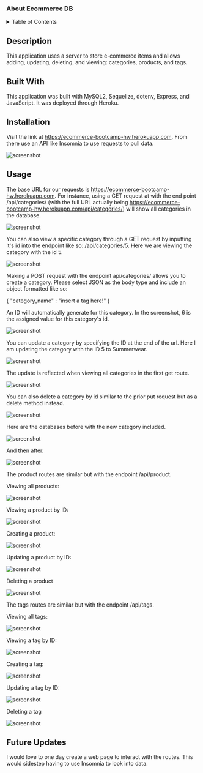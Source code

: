 ### About Ecommerce DB

<details>
<summary>Table of Contents</summary>
  <ol>
    <li><a href="#description">Description</a></li>
    <li><a href="#built-with">Built With</a></li>
    <li><a href="#installation">Installation</a></li>
    <li><a href="#usage">Usage</a></li>
    <li><a href="#future-updates">Future Updates</a></li>
  </ol>
</details>

## Description

This application uses a server to store e-commerce items and allows adding, updating, deleting, and viewing: categories, products, and tags.

## Built With

This application was built with MySQL2, Sequelize, dotenv, Express, and JavaScript. It was deployed through Heroku.

## Installation

Visit the link at https://ecommerce-bootcamp-hw.herokuapp.com. From there use an API like Insomnia to use requests to pull data.

![screenshot](./screenshots/1.png)

## Usage

The base URL for our requests is https://ecommerce-bootcamp-hw.herokuapp.com. For instance,  using a GET request at with the end point /api/categories/ (with the full URL actually being https://ecommerce-bootcamp-hw.herokuapp.com/api/categories/) will show all categories in the database.

![screenshot](./screenshots/2.png)

You can also view a specific category through a GET request by inputting it's id into the endpoint like so: /api/categories/5. Here we are viewing the category with the id 5.

![screenshot](./screenshots/3.png)

Making a POST request with the endpoint api/categories/ allows you to create a category. Please select JSON as the body type and include an object formatted like so:

{
	"category_name" : "insert a tag here!"
}

An ID will automatically generate for this category. In the screenshot, 6 is the assigned value for this category's id.

![screenshot](./screenshots/4.png)

You can update a category by specifying the ID at the end of the url. Here I am updating the category with the ID 5 to Summerwear.

![screenshot](./screenshots/5.png)

The update is reflected when viewing all categories in the first get route.

![screenshot](./screenshots/6.png)

You can also delete a category by id similar to the prior put request but as a delete method instead.

![screenshot](./screenshots/7.png)

Here are the databases before with the new category included.

![screenshot](./screenshots/8.png)

And then after.

![screenshot](./screenshots/9.png)

The product routes are similar but with the endpoint /api/product. 

Viewing all products:

![screenshot](./screenshots/10.png)

Viewing a product by ID:

![screenshot](./screenshots/11.png)

Creating a product:

![screenshot](./screenshots/12.png)

Updating a product by ID:

![screenshot](./screenshots/13.png)

Deleting a product

![screenshot](./screenshots/14.png)

The tags routes are similar but with the endpoint /api/tags. 

Viewing all tags:

![screenshot](./screenshots/15.png)

Viewing a tag by ID:

![screenshot](./screenshots/16.png)

Creating a tag:

![screenshot](./screenshots/17.png)

Updating a tag by ID:

![screenshot](./screenshots/18.png)

Deleting a tag

![screenshot](./screenshots/19.png)

## Future Updates

I would love to one day create a web page to interact with the routes. This would sidestep having to use Insomnia to look into data.

